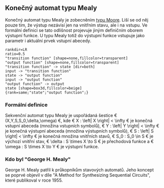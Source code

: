 ## Konečný automat typu Mealy

Konečný automat typu Mealy je zobecněním [typu Moore](wiki/moore). Liší se od něj pouze tím, že výstup nezávisí jen na vnitřním stavu, ale i na vstupu. Ve formální definici se tato odlišnost projevuje jiným definičním oborem výstupní funkce. U typu Mealy totiž do výstupní funkce vstupuje jako parametr i aktuální prvek vstupní abecedy.

```dot:digraph
rankdir=LR
ratio=0.5
"transition function" [shape=none,fillcolor=transparent]
"output function" [shape=none,fillcolor=transparent]
"transition function" -> state [dir=both]
input -> "transition function"
state -> "output function"
input -> "output function"
"output function" -> output
state [shape=box3d,fillcolor=beige]
{rank=same;"state";"output function";}
```

### Formální definice

Sekvenční automat typu Mealy je uspořádaná šestice € (X,Y,S,S_0,\delta,\omega) €, kde € X : \left| X \right| < \infty € je konečná vstupní abeceda (množina vstupních symbolů), € Y : \left| Y \right| < \infty € je konečná výstupní abeceda (množina výstupních symbolů), € S : \left| S \right| < \infty € je konečná množina vnitřních stavů, € S_0 : S_0 \in S € je výchozí vnitřní stav, € \delta : S \times X \to S € je přechodová funkce a € \omega : S \times X \to Y € je výstupní funkce.

### Kdo byl "George H. Mealy"

George H. Mealy patřil k průkopníkům stavových automatů. Jeho koncept se poprvé objevil v díle "A Method for Synthesizing Sequential Circuits", které publikoval v roce 1955.

